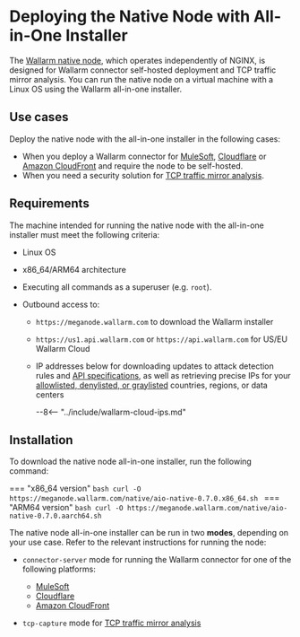 [api-spec-enforcement-docs]:             ../../api-specification-enforcement/overview.md
[ip-list-docs]:                          ../../user-guides/ip-lists/overview.md

# Deploying the Native Node with All-in-One Installer

The [Wallarm native node](../nginx-native-node-internals.md), which operates independently of NGINX, is designed for Wallarm connector self-hosted deployment and TCP traffic mirror analysis. You can run the native node on a virtual machine with a Linux OS using the Wallarm all-in-one installer.

## Use cases

Deploy the native node with the all-in-one installer in the following cases:

* When you deploy a Wallarm connector for [MuleSoft](../connectors/mulesoft.md), [Cloudflare](../connectors/cloudflare.md) or [Amazon CloudFront](../connectors/aws-lambda.md) and require the node to be self-hosted.
* When you need a security solution for [TCP traffic mirror analysis](../oob/tcp-traffic-mirror/deployment.md).

## Requirements

The machine intended for running the native node with the all-in-one installer must meet the following criteria:

* Linux OS
* x86_64/ARM64 architecture
* Executing all commands as a superuser (e.g. `root`).
* Outbound access to:

    * `https://meganode.wallarm.com` to download the Wallarm installer
    * `https://us1.api.wallarm.com` or `https://api.wallarm.com` for US/EU Wallarm Cloud
    * IP addresses below for downloading updates to attack detection rules and [API specifications][api-spec-enforcement-docs], as well as retrieving precise IPs for your [allowlisted, denylisted, or graylisted][ip-list-docs] countries, regions, or data centers

        --8<-- "../include/wallarm-cloud-ips.md"

## Installation

To download the native node all-in-one installer, run the following command:

=== "x86_64 version"
    ```bash
    curl -O https://meganode.wallarm.com/native/aio-native-0.7.0.x86_64.sh
    ```
=== "ARM64 version"
    ```bash
    curl -O https://meganode.wallarm.com/native/aio-native-0.7.0.aarch64.sh
    ```

The native node all-in-one installer can be run in two **modes**, depending on your use case. Refer to the relevant instructions for running the node:

* `connector-server` mode for running the Wallarm connector for one of the following platforms:

    * [MuleSoft](../connectors/mulesoft.md)
    * [Cloudflare](../connectors/cloudflare.md)
    * [Amazon CloudFront](../connectors/aws-lambda.md)
* `tcp-capture` mode for [TCP traffic mirror analysis](../oob/tcp-traffic-mirror/deployment.md)
